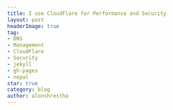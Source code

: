 ```yaml
---
title: I use CloudFlare for Performance and Security
layout: post
headerImage: true
tag:
- DNS
- Management
- CloudFlare
- Security
- jekyll
- gh-pages
- nepal
star: true
category: blog
author: alonshrestha
---
```


